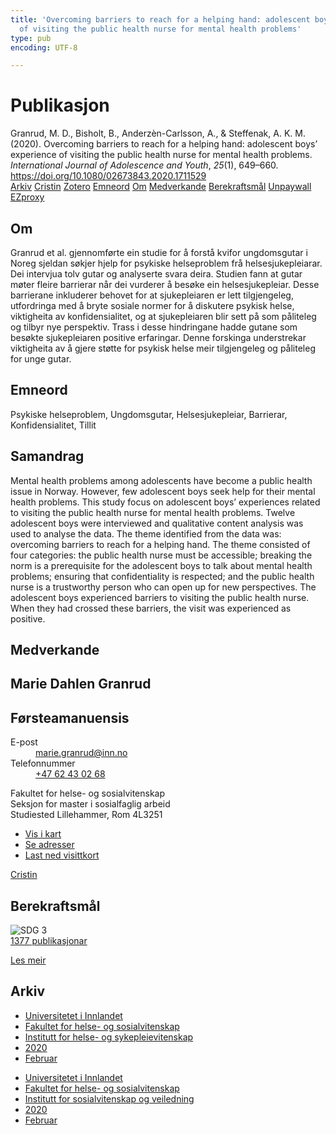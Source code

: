 ```yaml
---
title: 'Overcoming barriers to reach for a helping hand: adolescent boys’ experience
  of visiting the public health nurse for mental health problems'
type: pub
encoding: UTF-8

---
```

<h1>Publikasjon</h1>
<article id="csl-bib-container-XMV8NLWA" class="csl-bib-container">
  <div class="csl-bib-body"> <div class="csl-entry">Granrud, M. D., Bisholt, B., Anderzèn-Carlsson, A., &#38; Steffenak, A. K. M. (2020). Overcoming barriers to reach for a helping hand: adolescent boys’ experience of visiting the public health nurse for mental health problems. <i>International Journal of Adolescence and Youth</i>, <i>25</i>(1), 649–660. <a href="https://doi.org/10.1080/02673843.2020.1711529">https://doi.org/10.1080/02673843.2020.1711529</a></div> </div>
  <div class="csl-bib-buttons">
    <a href="#taxonomy-article-XMV8NLWA" alt="archive" class="csl-bib-button">Arkiv</a>
    <a href="https://app.cristin.no/results/show.jsf?id=1791693" alt="Cristin" class="csl-bib-button">Cristin</a>
    <a href="http://zotero.org/groups/5881554/items/XMV8NLWA" alt="Zotero" class="csl-bib-button">Zotero</a>
    <a href="#keywords-article-XMV8NLWA" alt="keywords" class="csl-bib-button">Emneord</a>
    <a href="#about-article-XMV8NLWA" alt="about_pub" class="csl-bib-button">Om</a>
    <a href="#contributors-article-XMV8NLWA" alt="contributors" class="csl-bib-button">Medverkande</a>
    <a href="#sdg-article-XMV8NLWA" alt="sdg" class="csl-bib-button">Berekraftsmål</a>
    <a href="https://www.tandfonline.com/doi/pdf/10.1080/02673843.2020.1711529?needAccess=true" alt="Unpaywall" class="csl-bib-button">Unpaywall</a>
    <a href="https://www.tandfonline.com/doi/pdf/10.1080/02673843.2020.1711529?needAccess=true" alt="EZproxy" class="csl-bib-button">EZproxy</a>
  </div>
  <div id="csl-bib-meta-container-XMV8NLWA"></div>
</article>
<div id="csl-bib-meta-XMV8NLWA" class="csl-bib-meta">
  <article id="about-article-XMV8NLWA" class="about_pub-article">
    <h1>Om</h1>
    Granrud et al. gjennomførte ein studie for å forstå kvifor ungdomsgutar i Noreg sjeldan søkjer hjelp for psykiske helseproblem frå helsesjukepleiarar. Dei intervjua tolv gutar og analyserte svara deira. Studien fann at gutar møter fleire barrierar når dei vurderer å besøke ein helsesjukepleiar. Desse barrierane inkluderer behovet for at sjukepleiaren er lett tilgjengeleg, utfordringa med å bryte sosiale normer for å diskutere psykisk helse, viktigheita av konfidensialitet, og at sjukepleiaren blir sett på som påliteleg og tilbyr nye perspektiv. Trass i desse hindringane hadde gutane som besøkte sjukepleiaren positive erfaringar. Denne forskinga understrekar viktigheita av å gjere støtte for psykisk helse meir tilgjengeleg og påliteleg for unge gutar.
  </article>
  <article id="keywords-article-XMV8NLWA" class="keywords-article">
    <h1>Emneord</h1>
    Psykiske helseproblem, Ungdomsgutar, Helsesjukepleiar, Barrierar, Konfidensialitet, Tillit
  </article>
  <article id="abstract-article-XMV8NLWA" class="abstract-article">
    <h1>Samandrag</h1>
    Mental health problems among adolescents have become a public health issue in Norway. However, few adolescent boys seek help for their mental health problems. This study focus on adolescent boys’ experiences related to visiting the public health nurse for mental health problems. Twelve adolescent boys were interviewed and qualitative content analysis was used to analyse the data. The theme identified from the data was: overcoming barriers to reach for a helping hand. The theme consisted of four categories: the public health nurse must be accessible; breaking the norm is a prerequisite for the adolescent boys to talk about mental health problems; ensuring that confidentiality is respected; and the public health nurse is a trustworthy person who can open up for new perspectives. The adolescent boys experienced barriers to visiting the public health nurse. When they had crossed these barriers, the visit was experienced as positive.
  </article>
  <article id="contributors-article-XMV8NLWA" class="contributors-article">
    <h1>Medverkande</h1>
    <div class="personas"> <div class="vrtx-hinn-person-card"> <div class="photo"> <i class="lar la-user-circle missing-person"></i> </div> <div class="info"> <hgroup><h1>Marie Dahlen Granrud</h1> <h2>Førsteamanuensis</h2> </hgroup><dl> <dt>E-post</dt> <dd> <a href="mailto:marie.granrud@inn.no">marie.granrud@inn.no</a> </dd> <dt>Telefonnummer</dt> <dd><a href="tel:+4762430268"> +47 62 43 02 68 </a></dd> </dl> <p> Fakultet for helse- og sosialvitenskap<br> Seksjon for master i sosialfaglig arbeid<br> Studiested Lillehammer, Rom 4L3251 </p> <ul class="vrtx-hinn-links"> <li><a href="https://www.google.com/maps?q=60.88177,11.53669">Vis i kart</a></li> <li><a href="https://www.inn.no/finn-en-ansatt/marie-granrud.html#vrtx-hinn-addresses">Se adresser</a></li> <li><a href="https://www.inn.no/finn-en-ansatt/marie-granrud.html?vrtx=vcf">Last ned visittkort</a></li> </ul> </div> </div> <a href="https://app.cristin.no/persons/show.jsf?id=606793" alt="Cristin URL" class="personas-cristin">Cristin</a> </div>
  </article>
  <article id="sdg-article-XMV8NLWA" class="sdg-article">
    <h1>Berekraftsmål</h1>
    <div class="sdg-container"><div id="sdg3" class="sdg">
        <img src="{{< params subfolder >}}images/sdg/sdg03_nn.png" class="image" alt="SDG 3">
        <div class="sdg-overlay">
          <a href="{{< params subfolder >}}nn/archive/?sdg=3#archive" class="sdg-publication-count"><span>1377</span> publikasjonar</a>
          <p><a href="https://fn.no/om-fn/fns-baerekraftsmaal/god-helse-og-livskvalitet?lang=nno-NO" class="sdg-read-more">Les meir</a></p>
        </div>
      </div></div>
  </article>
  <article id="taxonomy-article-XMV8NLWA" class="taxonomy-article">
    <h1>Arkiv</h1>
    <ul>
      <li><a href="{{< params subfolder >}}nn/archive/?key=3DCRN523">Universitetet i Innlandet</a></li>
      <li><a href="{{< params subfolder >}}nn/archive/?key=IDKFS3MX">Fakultet for helse- og sosialvitenskap</a></li>
      <li><a href="{{< params subfolder >}}nn/archive/?key=GTV4ECMZ">Institutt for helse- og sykepleievitenskap</a></li>
      <li><a href="{{< params subfolder >}}nn/archive/?key=LNJIKLR2">2020</a></li>
      <li><a href="{{< params subfolder >}}nn/archive/?key=N8B9UQSD">Februar</a></li>
    </ul>
    <ul>
      <li><a href="{{< params subfolder >}}nn/archive/?key=3DCRN523">Universitetet i Innlandet</a></li>
      <li><a href="{{< params subfolder >}}nn/archive/?key=IDKFS3MX">Fakultet for helse- og sosialvitenskap</a></li>
      <li><a href="{{< params subfolder >}}nn/archive/?key=CU4VFGCV">Institutt for sosialvitenskap og veiledning</a></li>
      <li><a href="{{< params subfolder >}}nn/archive/?key=FLJPCLYW">2020</a></li>
      <li><a href="{{< params subfolder >}}nn/archive/?key=4SNPPLJ8">Februar</a></li>
    </ul>
  </article>
</div>

